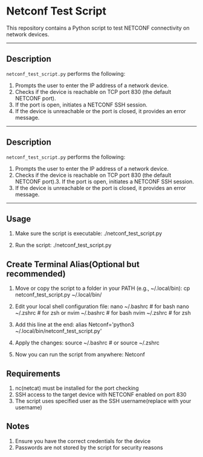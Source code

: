 # Netconf Test Script

This repository contains a Python script to test NETCONF connectivity on network devices.

---

## Description

`netconf_test_script.py` performs the following:

1. Prompts the user to enter the IP address of a network device.
2. Checks if the device is reachable on TCP port 830 (the default NETCONF port).
3. If the port is open, initiates a NETCONF SSH session.
4. If the device is unreachable or the port is closed, it provides an error message.

---

## Description

`netconf_test_script.py` performs the following:

1. Prompts the user to enter the IP address of a network device.
2. Checks if the device is reachable on TCP port 830 (the default NETCONF port).3. If the port is open, initiates a NETCONF SSH session.
4. If the device is unreachable or the port is closed, it provides an error message.

---

## Usage

1. Make sure the script is executable:
./netconf_test_script.py

2. Run the script:
./netconf_test_script.py

## Create Terminal Alias(Optional but recommended)

1. Move or copy the script to a folder in your PATH (e.g., ~/.local/bin):
cp netconf_test_script.py ~/.local/bin/

2. Edit your local shell configuration file:
nano ~/.bashrc   # for bash
nano ~/.zshrc    # for zsh
or
nvim ~/.bashrc   # for bash
nvim ~/.zshrc    # for zsh

3. Add this line at the end:
alias Netconf='python3 ~/.local/bin/netconf_test_script.py'

4. Apply the changes:
source ~/.bashrc   # or source ~/.zshrc

5. Now you can run the script from anywhere:
Netconf

## Requirements

1. nc(netcat) must be installed for the port checking
2. SSH access to the target device with NETCONF enabled on port 830
3. The script uses specified user as the SSH username(replace <username> with your username)

## Notes

1. Ensure you have the correct credentials for the device
2. Passwords are not stored by the script for security reasons


